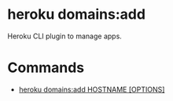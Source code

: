heroku domains:add
==================

Heroku CLI plugin to manage apps.
# Commands

* [heroku domains:add HOSTNAME [OPTIONS]](#domainsadd)
